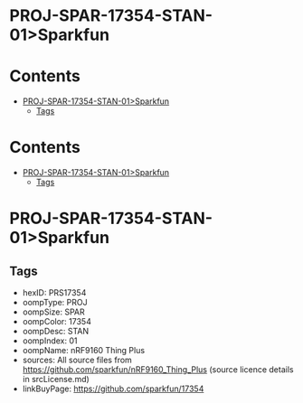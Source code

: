 
PROJ-SPAR-17354-STAN-01>Sparkfun
================================

Contents
========

* [PROJ-SPAR-17354-STAN-01>Sparkfun](#proj-spar-17354-stan-01sparkfun)
	* [Tags](#tags)

Contents
========

* [PROJ-SPAR-17354-STAN-01>Sparkfun](#proj-spar-17354-stan-01sparkfun)
	* [Tags](#tags)

# PROJ-SPAR-17354-STAN-01>Sparkfun

## Tags

- hexID: PRS17354
- oompType: PROJ
- oompSize: SPAR
- oompColor: 17354
- oompDesc: STAN
- oompIndex: 01
- oompName: nRF9160 Thing Plus
- sources: All source files from https://github.com/sparkfun/nRF9160_Thing_Plus (source licence details in srcLicense.md)
- linkBuyPage: https://github.com/sparkfun/17354
